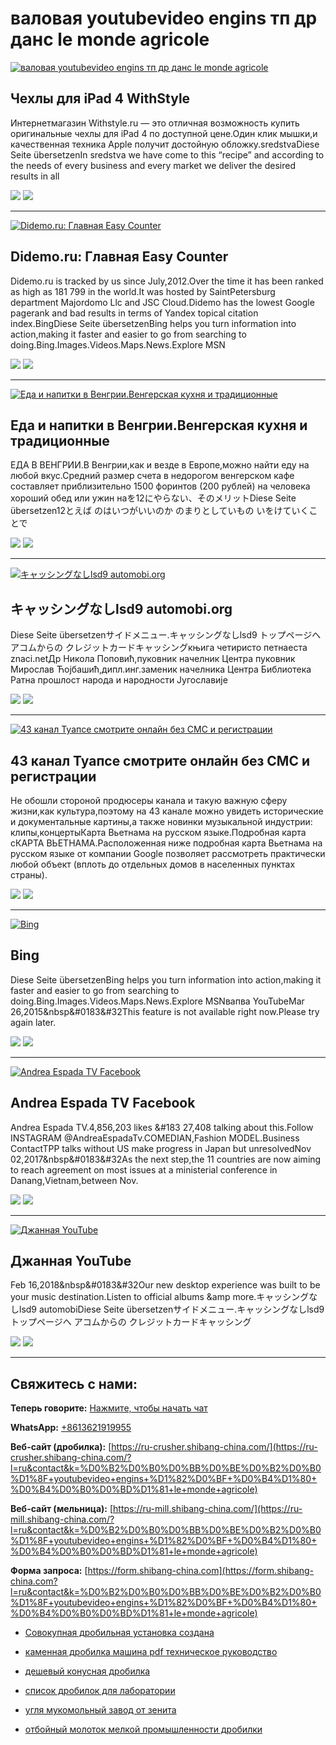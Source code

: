 # валовая youtubevideo engins тп др данс le monde agricole

<a href="https://swt.shibang-china.com/?n=lxq&l=ru&img&k=%D0%B2%D0%B0%D0%BB%D0%BE%D0%B2%D0%B0%D1%8F+youtubevideo+engins+%D1%82%D0%BF+%D0%B4%D1%80+%D0%B4%D0%B0%D0%BD%D1%81+le+monde+agricole" target="_blank">![валовая youtubevideo engins тп др данс le monde agricole](http://static.shibang-china.com/all-800x300/1445.jpg)</a>

## Чехлы для iPad 4 WithStyle
Интернетмагазин Withstyle.ru — это отличная возможность купить оригинальные чехлы для iPad 4 по доступной цене.Один клик мышки,и качественная техника Apple получит достойную обложку.sredstvaDiese Seite übersetzenIn sredstva we have come to this “recipe” and according to the needs of every business and every market we deliver the desired results in all


<a href="https://whatsapp.shibangsoft.com/WhatsApp.php" target="_blank" title="WhatsApp">![](http://static.shibang-china.com/icon/whatsapp.png)</a> <a href="https://swt.shibang-china.com/?n=lxq&l=ru&icon&k=%D0%B2%D0%B0%D0%BB%D0%BE%D0%B2%D0%B0%D1%8F+youtubevideo+engins+%D1%82%D0%BF+%D0%B4%D1%80+%D0%B4%D0%B0%D0%BD%D1%81+le+monde+agricole" target="_blank">![](http://static.shibang-china.com/icon/chat-ru.png)</a>

---

<a href="https://swt.shibang-china.com/?n=lxq&l=ru&img&k=%D0%B2%D0%B0%D0%BB%D0%BE%D0%B2%D0%B0%D1%8F+youtubevideo+engins+%D1%82%D0%BF+%D0%B4%D1%80+%D0%B4%D0%B0%D0%BD%D1%81+le+monde+agricole" target="_blank">![Didemo.ru: Главная Easy Counter](http://static.shibang-china.com/all-800x300/236.jpg)</a>

## Didemo.ru: Главная Easy Counter
Didemo.ru is tracked by us since July,2012.Over the time it has been ranked as high as 181 799 in the world.It was hosted by SaintPetersburg department Majordomo Llc and JSC Cloud.Didemo has the lowest Google pagerank and bad results in terms of Yandex topical citation index.BingDiese Seite übersetzenBing helps you turn information into action,making it faster and easier to go from searching to doing.Bing.Images.Videos.Maps.News.Explore MSN


<a href="https://whatsapp.shibangsoft.com/WhatsApp.php" target="_blank" title="WhatsApp">![](http://static.shibang-china.com/icon/whatsapp.png)</a> <a href="https://swt.shibang-china.com/?n=lxq&l=ru&icon&k=%D0%B2%D0%B0%D0%BB%D0%BE%D0%B2%D0%B0%D1%8F+youtubevideo+engins+%D1%82%D0%BF+%D0%B4%D1%80+%D0%B4%D0%B0%D0%BD%D1%81+le+monde+agricole" target="_blank">![](http://static.shibang-china.com/icon/chat-ru.png)</a>

---

<a href="https://swt.shibang-china.com/?n=lxq&l=ru&img&k=%D0%B2%D0%B0%D0%BB%D0%BE%D0%B2%D0%B0%D1%8F+youtubevideo+engins+%D1%82%D0%BF+%D0%B4%D1%80+%D0%B4%D0%B0%D0%BD%D1%81+le+monde+agricole" target="_blank">![Еда и напитки в Венгрии.Венгерская кухня и традиционные](http://static.shibang-china.com/all-800x300/877.jpg)</a>

## Еда и напитки в Венгрии.Венгерская кухня и традиционные
ЕДА В ВЕНГРИИ.В Венгрии,как и везде в Европе,можно найти еду на любой вкус.Средний размер счета в недорогом венгерском кафе составляет приблизительно 1500 форинтов (200 рублей) на человека хороший обед или ужин наを12にやらない、そのメリットDiese Seite übersetzen12とえば のはいつがいいのか のまりとしていもの いをけていくことで


<a href="https://whatsapp.shibangsoft.com/WhatsApp.php" target="_blank" title="WhatsApp">![](http://static.shibang-china.com/icon/whatsapp.png)</a> <a href="https://swt.shibang-china.com/?n=lxq&l=ru&icon&k=%D0%B2%D0%B0%D0%BB%D0%BE%D0%B2%D0%B0%D1%8F+youtubevideo+engins+%D1%82%D0%BF+%D0%B4%D1%80+%D0%B4%D0%B0%D0%BD%D1%81+le+monde+agricole" target="_blank">![](http://static.shibang-china.com/icon/chat-ru.png)</a>

---

<a href="https://swt.shibang-china.com/?n=lxq&l=ru&img&k=%D0%B2%D0%B0%D0%BB%D0%BE%D0%B2%D0%B0%D1%8F+youtubevideo+engins+%D1%82%D0%BF+%D0%B4%D1%80+%D0%B4%D0%B0%D0%BD%D1%81+le+monde+agricole" target="_blank">![キャッシングなしlsd9 automobi.org](http://static.shibang-china.com/all-800x300/1259.jpg)</a>

## キャッシングなしlsd9 automobi.org
Diese Seite übersetzenサイドメニュー.キャッシングなしlsd9 トップページへ アコムからの クレジットカードキャッシングкњига четиристо петнаеста znaci.netДр Никола Поповић,пуковник начелник Центра пуковник Мирослав Ћојбашић,дипл.инг.заменик начелника Центра Библиотека Ратна прошлост народа и народности Југославије


<a href="https://whatsapp.shibangsoft.com/WhatsApp.php" target="_blank" title="WhatsApp">![](http://static.shibang-china.com/icon/whatsapp.png)</a> <a href="https://swt.shibang-china.com/?n=lxq&l=ru&icon&k=%D0%B2%D0%B0%D0%BB%D0%BE%D0%B2%D0%B0%D1%8F+youtubevideo+engins+%D1%82%D0%BF+%D0%B4%D1%80+%D0%B4%D0%B0%D0%BD%D1%81+le+monde+agricole" target="_blank">![](http://static.shibang-china.com/icon/chat-ru.png)</a>

---

<a href="https://swt.shibang-china.com/?n=lxq&l=ru&img&k=%D0%B2%D0%B0%D0%BB%D0%BE%D0%B2%D0%B0%D1%8F+youtubevideo+engins+%D1%82%D0%BF+%D0%B4%D1%80+%D0%B4%D0%B0%D0%BD%D1%81+le+monde+agricole" target="_blank">![43 канал Туапсе смотрите онлайн без СМС и регистрации](http://static.shibang-china.com/all-800x300/787.jpg)</a>

## 43 канал Туапсе смотрите онлайн без СМС и регистрации
Не обошли стороной продюсеры канала и такую важную сферу жизни,как культура,поэтому на 43 канале можно увидеть исторические и документальные картины,а также новинки музыкальной индустрии: клипы,концертыКарта Вьетнама на русском языке.Подробная карта сКАРТА ВЬЕТНАМА.Расположенная ниже подробная карта Вьетнама на русском языке от компании Google позволяет рассмотреть практически любой объект (вплоть до отдельных домов в населенных пунктах страны).


<a href="https://whatsapp.shibangsoft.com/WhatsApp.php" target="_blank" title="WhatsApp">![](http://static.shibang-china.com/icon/whatsapp.png)</a> <a href="https://swt.shibang-china.com/?n=lxq&l=ru&icon&k=%D0%B2%D0%B0%D0%BB%D0%BE%D0%B2%D0%B0%D1%8F+youtubevideo+engins+%D1%82%D0%BF+%D0%B4%D1%80+%D0%B4%D0%B0%D0%BD%D1%81+le+monde+agricole" target="_blank">![](http://static.shibang-china.com/icon/chat-ru.png)</a>

---

<a href="https://swt.shibang-china.com/?n=lxq&l=ru&img&k=%D0%B2%D0%B0%D0%BB%D0%BE%D0%B2%D0%B0%D1%8F+youtubevideo+engins+%D1%82%D0%BF+%D0%B4%D1%80+%D0%B4%D0%B0%D0%BD%D1%81+le+monde+agricole" target="_blank">![Bing](http://static.shibang-china.com/all-800x300/901.jpg)</a>

## Bing
Diese Seite übersetzenBing helps you turn information into action,making it faster and easier to go from searching to doing.Bing.Images.Videos.Maps.News.Explore MSNвапва YouTubeMar 26,2015&nbsp&#0183&#32This feature is not available right now.Please try again later.


<a href="https://whatsapp.shibangsoft.com/WhatsApp.php" target="_blank" title="WhatsApp">![](http://static.shibang-china.com/icon/whatsapp.png)</a> <a href="https://swt.shibang-china.com/?n=lxq&l=ru&icon&k=%D0%B2%D0%B0%D0%BB%D0%BE%D0%B2%D0%B0%D1%8F+youtubevideo+engins+%D1%82%D0%BF+%D0%B4%D1%80+%D0%B4%D0%B0%D0%BD%D1%81+le+monde+agricole" target="_blank">![](http://static.shibang-china.com/icon/chat-ru.png)</a>

---

<a href="https://swt.shibang-china.com/?n=lxq&l=ru&img&k=%D0%B2%D0%B0%D0%BB%D0%BE%D0%B2%D0%B0%D1%8F+youtubevideo+engins+%D1%82%D0%BF+%D0%B4%D1%80+%D0%B4%D0%B0%D0%BD%D1%81+le+monde+agricole" target="_blank">![Andrea Espada TV Facebook](http://static.shibang-china.com/all-800x300/848.jpg)</a>

## Andrea Espada TV Facebook
Andrea Espada TV.4,856,203 likes &#183 27,408 talking about this.Follow INSTAGRAM @AndreaEspadaTv.COMEDIAN,Fashion MODEL.Business ContactTPP talks without US make progress in Japan but unresolvedNov 02,2017&nbsp&#0183&#32As the next step,the 11 countries are now aiming to reach agreement on most issues at a ministerial conference in Danang,Vietnam,between Nov.


<a href="https://whatsapp.shibangsoft.com/WhatsApp.php" target="_blank" title="WhatsApp">![](http://static.shibang-china.com/icon/whatsapp.png)</a> <a href="https://swt.shibang-china.com/?n=lxq&l=ru&icon&k=%D0%B2%D0%B0%D0%BB%D0%BE%D0%B2%D0%B0%D1%8F+youtubevideo+engins+%D1%82%D0%BF+%D0%B4%D1%80+%D0%B4%D0%B0%D0%BD%D1%81+le+monde+agricole" target="_blank">![](http://static.shibang-china.com/icon/chat-ru.png)</a>

---

<a href="https://swt.shibang-china.com/?n=lxq&l=ru&img&k=%D0%B2%D0%B0%D0%BB%D0%BE%D0%B2%D0%B0%D1%8F+youtubevideo+engins+%D1%82%D0%BF+%D0%B4%D1%80+%D0%B4%D0%B0%D0%BD%D1%81+le+monde+agricole" target="_blank">![Джанная YouTube](http://static.shibang-china.com/all-800x300/344.jpg)</a>

## Джанная YouTube
Feb 16,2018&nbsp&#0183&#32Our new desktop experience was built to be your music destination.Listen to official albums &amp more.キャッシングなしlsd9 automobiDiese Seite übersetzenサイドメニュー.キャッシングなしlsd9 トップページへ アコムからの クレジットカードキャッシング


<a href="https://whatsapp.shibangsoft.com/WhatsApp.php" target="_blank" title="WhatsApp">![](http://static.shibang-china.com/icon/whatsapp.png)</a> <a href="https://swt.shibang-china.com/?l=ru&icon&k=%D0%B2%D0%B0%D0%BB%D0%BE%D0%B2%D0%B0%D1%8F+youtubevideo+engins+%D1%82%D0%BF+%D0%B4%D1%80+%D0%B4%D0%B0%D0%BD%D1%81+le+monde+agricole" target="_blank">![](http://static.shibang-china.com/icon/chat-ru.png)</a>

---
## Свяжитесь с нами:

**Теперь говорите:** [Нажмите, чтобы начать чат](https://swt.shibang-china.com?l=ru&contact&k=%D0%B2%D0%B0%D0%BB%D0%BE%D0%B2%D0%B0%D1%8F+youtubevideo+engins+%D1%82%D0%BF+%D0%B4%D1%80+%D0%B4%D0%B0%D0%BD%D1%81+le+monde+agricole)

**WhatsApp:**  [+8613621919955](https://whatsapp.shibangsoft.com/WhatsApp.php)

**Веб-сайт (дробилка):** [https://ru-crusher.shibang-china.com/](https://ru-crusher.shibang-china.com/?l=ru&contact&k=%D0%B2%D0%B0%D0%BB%D0%BE%D0%B2%D0%B0%D1%8F+youtubevideo+engins+%D1%82%D0%BF+%D0%B4%D1%80+%D0%B4%D0%B0%D0%BD%D1%81+le+monde+agricole)

**Веб-сайт (мельница):** [https://ru-mill.shibang-china.com/](https://ru-mill.shibang-china.com/?l=ru&contact&k=%D0%B2%D0%B0%D0%BB%D0%BE%D0%B2%D0%B0%D1%8F+youtubevideo+engins+%D1%82%D0%BF+%D0%B4%D1%80+%D0%B4%D0%B0%D0%BD%D1%81+le+monde+agricole)

**Форма запроса:** [https://form.shibang-china.com](https://form.shibang-china.com?l=ru&contact&k=%D0%B2%D0%B0%D0%BB%D0%BE%D0%B2%D0%B0%D1%8F+youtubevideo+engins+%D1%82%D0%BF+%D0%B4%D1%80+%D0%B4%D0%B0%D0%BD%D1%81+le+monde+agricole)

* [Совокупная дробильная установка создана](../55/%D0%A1%D0%BE%D0%B2%D0%BE%D0%BA%D1%83%D0%BF%D0%BD%D0%B0%D1%8F%20%D0%B4%D1%80%D0%BE%D0%B1%D0%B8%D0%BB%D1%8C%D0%BD%D0%B0%D1%8F%20%D1%83%D1%81%D1%82%D0%B0%D0%BD%D0%BE%D0%B2%D0%BA%D0%B0%20%D1%81%D0%BE%D0%B7%D0%B4%D0%B0%D0%BD%D0%B0.md)

* [каменная дробилка машина pdf техническое руководство](../60/%D0%BA%D0%B0%D0%BC%D0%B5%D0%BD%D0%BD%D0%B0%D1%8F%20%D0%B4%D1%80%D0%BE%D0%B1%D0%B8%D0%BB%D0%BA%D0%B0%20%D0%BC%D0%B0%D1%88%D0%B8%D0%BD%D0%B0%20pdf%20%D1%82%D0%B5%D1%85%D0%BD%D0%B8%D1%87%D0%B5%D1%81%D0%BA%D0%BE%D0%B5%20%D1%80%D1%83%D0%BA%D0%BE%D0%B2%D0%BE%D0%B4%D1%81%D1%82%D0%B2%D0%BE.md)

* [дешевый конусная дробилка](../56/%D0%B4%D0%B5%D1%88%D0%B5%D0%B2%D1%8B%D0%B9%20%D0%BA%D0%BE%D0%BD%D1%83%D1%81%D0%BD%D0%B0%D1%8F%20%D0%B4%D1%80%D0%BE%D0%B1%D0%B8%D0%BB%D0%BA%D0%B0.md)

* [список дробилок для лаборатории](../53/%D1%81%D0%BF%D0%B8%D1%81%D0%BE%D0%BA%20%D0%B4%D1%80%D0%BE%D0%B1%D0%B8%D0%BB%D0%BE%D0%BA%20%D0%B4%D0%BB%D1%8F%20%D0%BB%D0%B0%D0%B1%D0%BE%D1%80%D0%B0%D1%82%D0%BE%D1%80%D0%B8%D0%B8.md)

* [угля мукомольный завод от зенита](../54/%D1%83%D0%B3%D0%BB%D1%8F%20%D0%BC%D1%83%D0%BA%D0%BE%D0%BC%D0%BE%D0%BB%D1%8C%D0%BD%D1%8B%D0%B9%20%D0%B7%D0%B0%D0%B2%D0%BE%D0%B4%20%D0%BE%D1%82%20%D0%B7%D0%B5%D0%BD%D0%B8%D1%82%D0%B0.md)

* [отбойный молоток мелкой промышленности дробилки](../53/%D0%BE%D1%82%D0%B1%D0%BE%D0%B9%D0%BD%D1%8B%D0%B9%20%D0%BC%D0%BE%D0%BB%D0%BE%D1%82%D0%BE%D0%BA%20%D0%BC%D0%B5%D0%BB%D0%BA%D0%BE%D0%B9%20%D0%BF%D1%80%D0%BE%D0%BC%D1%8B%D1%88%D0%BB%D0%B5%D0%BD%D0%BD%D0%BE%D1%81%D1%82%D0%B8%20%D0%B4%D1%80%D0%BE%D0%B1%D0%B8%D0%BB%D0%BA%D0%B8.md)
